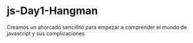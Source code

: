 # js-Day1-Hangman
Creamos un ahorcado sencillito para empezar a comprender el mundo de javascript y sus complicaciones
